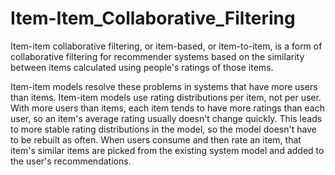 # Item-Item_Collaborative_Filtering
Item-item collaborative filtering, or item-based, or item-to-item, is a form of collaborative filtering for recommender systems based on the similarity between items calculated using people's ratings of those items. 

Item-item models resolve these problems in systems that have more users than items. Item-item models use rating distributions per item, not per user. With more users than items, each item tends to have more ratings than each user, so an item's average rating usually doesn't change quickly. This leads to more stable rating distributions in the model, so the model doesn't have to be rebuilt as often. When users consume and then rate an item, that item's similar items are picked from the existing system model and added to the user's recommendations.